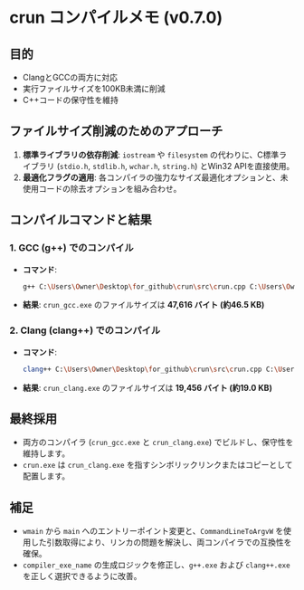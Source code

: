 # crun コンパイルメモ (v0.7.0)

## 目的

- ClangとGCCの両方に対応
- 実行ファイルサイズを100KB未満に削減
- C++コードの保守性を維持

## ファイルサイズ削減のためのアプローチ

1.  **標準ライブラリの依存削減**: `iostream` や `filesystem` の代わりに、C標準ライブラリ (`stdio.h`, `stdlib.h`, `wchar.h`, `string.h`) とWin32 APIを直接使用。
2.  **最適化フラグの適用**: 各コンパイラの強力なサイズ最適化オプションと、未使用コードの除去オプションを組み合わせ。

## コンパイルコマンドと結果

### 1. GCC (g++) でのコンパイル

- **コマンド**:
  ```bash
  g++ C:\Users\Owner\Desktop\for_github\crun\src\crun.cpp C:\Users\Owner\Desktop\for_github\crun\crun.res -o C:\Users\Owner\Desktop\for_github\crun\bin\crun_gcc.exe -Os -s -fno-exceptions -fno-rtti -ffunction-sections -fdata-sections -Wl,--gc-sections,--strip-all -lkernel32 -luser32 -lshell32 -lmsvcrt -static
  ```
- **結果**: `crun_gcc.exe` のファイルサイズは **47,616 バイト (約46.5 KB)**

### 2. Clang (clang++) でのコンパイル

- **コマンド**:
  ```bash
  clang++ C:\Users\Owner\Desktop\for_github\crun\src\crun.cpp C:\Users\Owner\Desktop\for_github\crun\crun.res -o C:\Users\Owner\Desktop\for_github\crun\bin\crun_clang.exe -Oz -s -fno-exceptions -fno-rtti -ffunction-sections -fdata-sections -Wl,--gc-sections,--strip-all -lkernel32 -luser32 -lshell32 -lmsvcrt -static
  ```
- **結果**: `crun_clang.exe` のファイルサイズは **19,456 バイト (約19.0 KB)**

## 最終採用

- 両方のコンパイラ (`crun_gcc.exe` と `crun_clang.exe`) でビルドし、保守性を維持します。
- `crun.exe` は `crun_clang.exe` を指すシンボリックリンクまたはコピーとして配置します。

## 補足

- `wmain` から `main` へのエントリーポイント変更と、`CommandLineToArgvW` を使用した引数取得により、リンカの問題を解決し、両コンパイラでの互換性を確保。
- `compiler_exe_name` の生成ロジックを修正し、`g++.exe` および `clang++.exe` を正しく選択できるように改善。